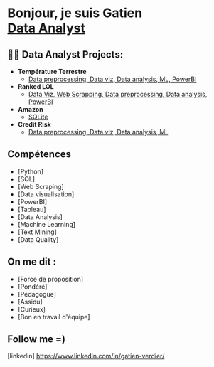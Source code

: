 <h1>Bonjour, je suis Gatien <br/><a href="https://github.com/joshmadakor1"></a><a href="https://www.linkedin.com/in/gatien-verdier/">Data Analyst</a>

<h2>👨‍💻 Data Analyst Projects:</h2>

- <b>Température Terrestre</b>
  - [Data preprocessing, Data viz, Data analysis, ML, PowerBI](https://github.com/GatienV/Temperature-Terrestre)
- <b>Ranked LOL </b>
  - [Data Viz, Web Scrapping, Data preprocessing, Data analysis, PowerBI](https://github.com/GatienV/Ranked-LOL-Analyse)
- <b>Amazon</b>
  - [SQLite](https://github.com/GatienV/Amazon-SQLite)
- <b>Credit Risk</b>
  - [Data preprocessing, Data viz, Data analysis, ML](https://github.com/GatienV/Credit_Risk)

<h2>Compétences</h2>

- [Python]
- [SQL]
- [Web Scraping]
- [Data visualisation]
- [PowerBI]
- [Tableau]
- [Data Analysis]
- [Machine Learning]
- [Text Mining]
- [Data Quality]

<h2> On me dit : </h2>

- [Force de proposition]
- [Pondéré]
- [Pédagogue]
- [Assidu]
- [Curieux]
- [Bon en travail d'équipe]

<h2> Follow me =) </h2>

[linkedin] https://www.linkedin.com/in/gatien-verdier/

<!--
